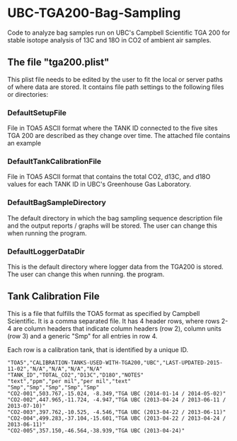 # UBC-TGA200-Bag-Sampling
Code to analyze bag samples run on UBC's Campbell Scientific TGA 200 for stable isotope analysis of 13C and 18O in CO2 of ambient air samples.

## The file "tga200.plist"

This plist file needs to be edited by the user to fit the local or server paths of where data are stored. It contains file path settings to the following files or directories:

### DefaultSetupFile  

File in TOA5 ASCII format where the TANK ID connected to the five sites TGA 200 are described as they change over time. The attached file contains an example

### DefaultTankCalibrationFile

File in TOA5 ASCII format that contains the total CO2, d13C, and d18O values for each TANK ID in UBC's Greenhouse Gas Laboratory.

### DefaultBagSampleDirectory

The default directory in which the bag sampling sequence description file and the output reports / graphs will be stored. The user can change this when running the program.

### DefaultLoggerDataDir

This is the default directory where logger data from the TGA200 is stored. The user can change this when running. the program.

## Tank Calibration File

This is a file that fulfills the TOA5 format as specified by Campbell Scientific. It is a comma separated file. It has 4 header rows, where rows 2-4 are column headers that indicate column headers (row 2), column units (row 3) and a generic "Smp" for all entries in row 4.

Each row is a calibration tank, that is identified by a unique ID.

    "TOA5","CALIBRATION-TANKS-USED-WITH-TGA200,"UBC","LAST-UPDATED-2015-11-02","N/A","N/A","N/A","N/A"
    "TANK_ID","TOTAL_CO2","D13C","D18O","NOTES"
    "text","ppm","per mil","per mil","text"
    "Smp","Smp","Smp","Smp","Smp"
    "CO2-001",503.767,-15.024, -8.349,"TGA UBC (2014-01-14 / 2014-05-02)"
    "CO2-002",447.965,-11.724, -4.947,"TGA UBC (2013-04-24 / 2013-06-11 / 2013-07-10)"
    "CO2-003",397.762,-10.525, -4.546,"TGA UBC (2013-04-22 / 2013-06-11)"
    "CO2-004",499.283,-37.104,-15.601,"TGA UBC (2013-04-22 / 2013-04-24 / 2013-06-11)"
    "CO2-005",357.150,-46.564,-38.939,"TGA UBC (2013-04-24)"

